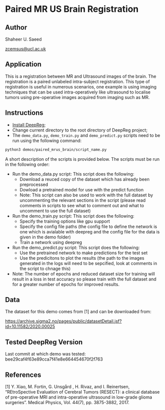 # Paired MR US Brain Registration

## Author

Shaheer U. Saeed

zcemsus@ucl.ac.uk

## Application

This is a registration between MR and Ultrasound images of the brain. The registration
is a paired unlabeled intra-subject registration. This type of registration is useful in
numerous scenarios, one example is using imaging techniques that can be used
intra-operatively like ultrasound to localise tumors using pre-operative images acquired
from imaging such as MR.

## Instructions

- [Install DeepReg](https://deepregnet.github.io/DeepReg/#/quick_start?id=install-the-package);
- Change current directory to the root directory of DeepReg project;
- The `demo_data.py`, `demo_train.py` and `demo_predict.py` scripts need to be run using
  the following command:

```bash
python3 demos/paired_mrus_brain/script_name.py
```

A short description of the scripts is provided below. The scripts must be run in the
following order:

- Run the demo_data.py script: This script does the following:
  - Download a reuced copy of the dataset which has already been preprocessed
  - Dowload a pretrained model for use with the predict function
  - Note: This script can also be used to work with the full dataset by uncommenting the
    relevant sections in the script (please read comments in scripts to see what to
    comment out and what to uncomment to use the full dataset)
- Run the demo_train.py script: This script does the following:
  - Specify the training options like gpu support
  - Specify the config file paths (the config file to define the network is one which is
    avialable with deepreg and the config file for the data is given in the demo folder)
  - Train a network using deepreg
- Run the demo_predict.py script: This script does the following:
  - Use the pretrained network to make predictions for the test set
  - Use the predicitons to plot the results (the path to the images generated in the
    logs will need to be sepcified, look at comments in the script to chnage this)
- Note: The number of epochs and reduced dataset size for training will result in a loss
  in test accuracy so please train with the full dataset and for a greater number of
  epochs for improved results.

## Data

The dataset for this demo comes from [1] and can be downloaded from:

https://archive.sigma2.no/pages/public/datasetDetail.jsf?id=10.11582/2020.00025

## Tested DeepReg Version

Last commit at which demo was tested: bee29caf4f63e89cca7f41e8e664454670f2f763

## References

[1] Y. Xiao, M. Fortin, G. Unsgård , H. Rivaz, and I. Reinertsen, “REtroSpective
Evaluation of Cerebral Tumors (RESECT): a clinical database of pre-operative MRI and
intra-operative ultrasound in low-grade glioma surgeries”. Medical Physics, Vol. 44(7),
pp. 3875-3882, 2017.
